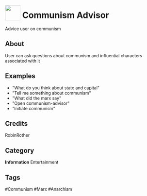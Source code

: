 # <img src="https://raw.githack.com/FortAwesome/Font-Awesome/master/svgs/solid/money-bill-wave.svg" card_color="#FEE255" width="50" height="50" style="vertical-align:bottom"/> Communism Advisor
Advice user on communism

## About
User can ask questions about communism and influential characters associated with it

## Examples
* "What do you think about state and capital"
* "Tell me something about communism"
* "What did the marx say"
* "Open communism-advisor"
* "Initiate communism"

## Credits
RobinRother

## Category
**Information**
Entertainment

## Tags
#Communism
#Marx
#Anarchism

